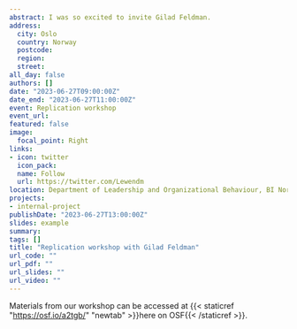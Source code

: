 ```yaml
---
abstract: I was so excited to invite Gilad Feldman.
address:
  city: Oslo
  country: Norway
  postcode: 
  region: 
  street: 
all_day: false
authors: []
date: "2023-06-27T09:00:00Z"
date_end: "2023-06-27T11:00:00Z"
event: Replication workshop
event_url: 
featured: false
image:
  focal_point: Right
links:
- icon: twitter
  icon_pack: 
  name: Follow
  url: https://twitter.com/Lewendm
location: Department of Leadership and Organizational Behaviour, BI Norwegian Business School
projects:
- internal-project
publishDate: "2023-06-27T13:00:00Z"
slides: example
summary: 
tags: []
title: "Replication workshop with Gilad Feldman"
url_code: ""
url_pdf: ""
url_slides: ""
url_video: ""
---
```


Materials from our workshop can be accessed at {{< staticref "https://osf.io/a2tgb/" "newtab" >}}here on OSF{{< /staticref >}}.
